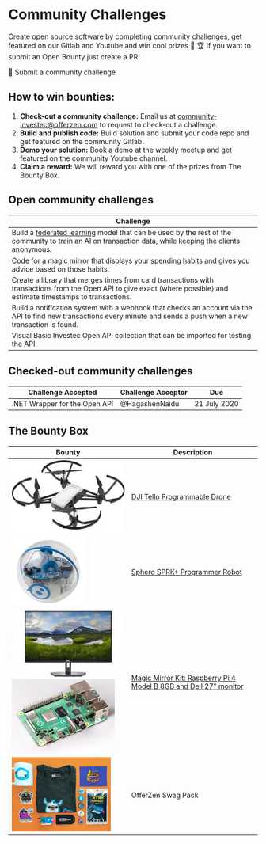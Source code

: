 # Community Challenges

Create open source software by completing community challenges, get featured on our Gitlab and Youtube and win cool prizes 👾 🏆 If you want to submit an Open Bounty just create a PR!

📨 Submit a community challenge


## How to win bounties:

1. **Check-out a community challenge:** Email us at [community-investec@offerzen.com](community-investec@offerzen.com) to request to check-out a challenge.
2. **Build and publish code:** Build solution and submit your code repo and get featured on the community Gitlab.
3. **Demo your solution:** Book a demo at the weekly meetup and get featured on the community Youtube channel.
4. **Claim a reward:** We will reward you with one of the prizes from The Bounty Box.

## Open community challenges

| Challenge |
|-|
|Build a [federated learning](https://federated.withgoogle.com/) model that can be used by the rest of the community to train an AI on transaction data, while keeping the clients anonymous.|
|Code for a [magic mirror](https://youtu.be/BR_yko0gr-Y) that displays your spending habits and gives you advice based on those habits.|
|Create a library that merges times from card transactions with transactions from the Open API to give exact (where possible) and estimate timestamps to transactions.|
|Build a notification system with a webhook that checks an account via the API to find new transactions every minute and sends a push when a new transaction is found.|
|Visual Basic Investec Open API collection that can be imported for testing the API.|

## Checked-out community challenges

| Challenge Accepted | Challenge Acceptor | Due |
|-|-|-|
| .NET Wrapper for the Open API | @HagashenNaidu | 21 July 2020 |


## The Bounty Box

| Bounty | Description |
| ------ | ------ |
|![](/images/bounties/djitello.jpg)|[DJI Tello Programmable Drone](https://www.youtube.com/watch?v=_v_RknPrebI)|
|![](/images/bounties/sphero.jpg)|[Sphero SPRK+ Programmer Robot](https://www.youtube.com/watch?v=Yg8LmEkI_0c)|
|![](/images/bounties/dell27.jpeg)![](/images/bounties/pi4.jpg)|[Magic Mirror Kit: Raspberry Pi 4 Model B 8GB and Dell 27" monitor](https://www.youtube.com/watch?v=npzRf5wuIB0)|
|![](/images/bounties/offerzenswapgpack.png)|OfferZen Swag Pack|
